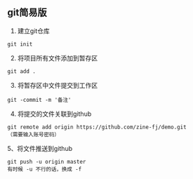## git简易版

1. 建立git仓库
``` shell
git init
```
2. 将项目所有文件添加到暂存区
``` shell
git add .
```
3. 将暂存区中文件提交到工作区
``` shell
git -commit -m '备注'
```
4. 将提交的文件关联到github
``` shell
git remote add origin https://github.com/zine-fj/demo.git
（需要输入账号密码）
```
5、将文件推送到github
``` shell
git push -u origin master
有时候 -u 不行的话，换成 -f
```


